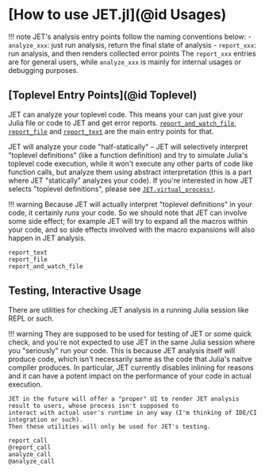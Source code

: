 # [How to use JET.jl](@id Usages)

!!! note
    JET's analysis entry points follow the naming conventions below:
    - `analyze_xxx`: just run analysis, return the final state of analysis
    - `report_xxx`: run analysis, and then renders collected error points
    The `report_xxx` entries are for general users, while `analyze_xxx` is mainly for internal usages or debugging purposes.


## [Toplevel Entry Points](@id Toplevel)

JET can analyze your toplevel code.
This means your can just give your Julia file or code to JET and get error reports.
[`report_and_watch_file`](@ref), [`report_file`](@ref) and [`report_text`](@ref) are the main entry points for that.

JET will analyze your code "half-statically" – JET will selectively interpret "toplevel definitions" (like a function definition)
and try to simulate Julia's toplevel code execution, while it won't execute any other parts of code like function calls,
but analyze them using abstract interpretation (this is a part where JET "statically" analyzes your code).
If you're interested in how JET selects "toplevel definitions", please see [`JET.virtual_process!`](@ref).

!!! warning
    Because JET will actually interpret "toplevel definitions" in your code, it certainly _runs_ your code.
    So we should note that JET can involve some side effect; for example JET will try to expand all the macros within your
    code, and so side effects involved with the macro expansions will also happen in JET analysis.

```@docs
report_text
report_file
report_and_watch_file
```


## Testing, Interactive Usage

There are utilities for checking JET analysis in a running Julia session like REPL or such.

!!! warning
    They are supposed to be used for testing of JET or some quick check, and you're not expected to use JET in the same
    Julia session where you "seriously" run your code.
    This is because JET analysis itself will produce code, which isn't necessarily same as the code that Julia's naitve
    compiler produces. In particular, JET currently disables inlining for reasons and it can have a potent impact on the
    performance of your code in actual execution.

    JET in the future will offer a "proper" UI to render JET analysis result to users, whose process isn't supposed to
    interact with actual user's runtime in any way (I'm thinking of IDE/CI integration or such).
    Then these utilities will only be used for JET's testing.

```@docs
report_call
@report_call
analyze_call
@analyze_call
```
